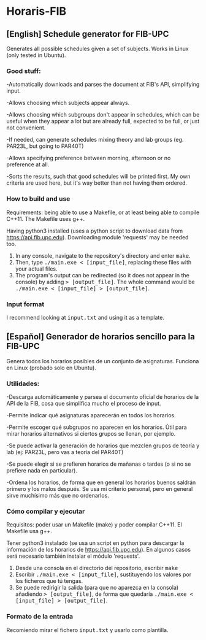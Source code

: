 # Horaris-FIB

## [English] Schedule generator for FIB-UPC 
Generates all possible schedules given a set of subjects. Works in Linux (only tested in Ubuntu).
### Good stuff:
-Automatically downloads and parses the document at FIB's API, simplifying input.

-Allows choosing which subjects appear always.

-Allows choosing which subgroups don't appear in schedules, which can be useful when they appear a lot but are already full, expected to be full, or just not convenient.

-If needed, can generate schedules mixing theory and lab groups (eg. PAR23L, but going to PAR40T)

-Allows specifying preference between morning, afternoon or no preference at all.

-Sorts the results, such that good schedules will be printed first. My own criteria are used here, but it's way better than not having them ordered.

### How to build and use
Requirements: being able to use a Makefile, or at least being able to compile C++11. The Makefile uses g++.

Having python3 installed (uses a python script to download data from https://api.fib.upc.edu). Downloading module 'requests' may be needed too.

1. In any console, navigate to the repository's directory and enter <tt>make</tt>. 
2. Then, type <tt>./main.exe < [input_file]</tt>, replacing these files with your actual files.
3. The program's output can be redirected (so it does not appear in the console) by adding <tt> > [output_file]</tt>. The whole command would be <tt>./main.exe < [input_file] > [output_file]</tt>.

### Input format

I recommend looking at <tt>input.txt</tt> and using it as a template.

## [Español] Generador de horarios sencillo para la FIB-UPC 
Genera todos los horarios posibles de un conjunto de asignaturas. Funciona en Linux (probado solo en Ubuntu).
### Utilidades: 

-Descarga automáticamente y parsea el documento oficial de horarios de la API de la FIB, cosa que simplifica mucho el proceso de input.

-Permite indicar qué asignaturas aparecerán en todos los horarios.

-Permite escoger qué subgrupos no aparecen en los horarios. Útil para mirar horarios alternativos si ciertos grupos se llenan, por ejemplo.

-Se puede activar la generación de horarios que mezclen grupos de teoría y lab (ej: PAR23L, pero vas a teoría del PAR40T)

-Se puede elegir si se prefieren horarios de mañanas o tardes (o si no se prefiere nada en particular).

-Ordena los horarios, de forma que en general los horarios buenos saldrán primero y los malos después. Se usa mi criterio personal, pero en general sirve muchísimo más que no ordenarlos.

### Cómo compilar y ejecutar
Requisitos: poder usar un Makefile (make) y poder compilar C++11. El Makefile usa g++.

Tener python3 instalado (se usa un script en python para descargar la información de los horarios de https://api.fib.upc.edu). En algunos casos será necesario también instalar el módulo 'requests'.

1. Desde una consola en el directorio del repositorio, escribir <tt>make</tt> 
2. Escribir <tt>./main.exe < [input_file]</tt>, sustituyendo los valores por los ficheros que tú tengas.
3. Se puede redirigir la salida (para que no aparezca en la consola) añadiendo <tt> > [output_file]</tt>, de forma que quedaría <tt>./main.exe < [input_file] > [output_file]</tt>.

### Formato de la entrada

Recomiendo mirar el fichero <tt>input.txt</tt> y usarlo como plantilla.